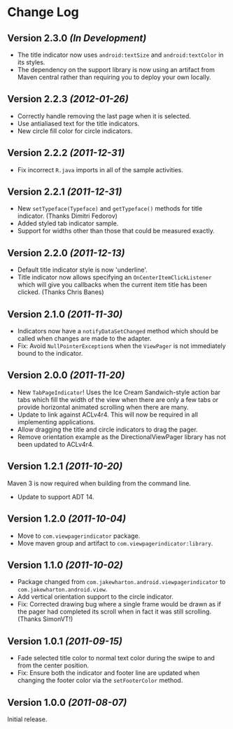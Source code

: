 Change Log
==========

Version 2.3.0 *(In Development)*
--------------------------------

 * The title indicator now uses `android:textSize` and `android:textColor` in
   its styles.
 * The dependency on the support library is now using an artifact from Maven
   central rather than requiring you to deploy your own locally.


Version 2.2.3 *(2012-01-26)*
----------------------------

 * Correctly handle removing the last page when it is selected.
 * Use antialiased text for the title indicators.
 * New circle fill color for circle indicators.


Version 2.2.2 *(2011-12-31)*
----------------------------

 * Fix incorrect `R.java` imports in all of the sample activities.


Version 2.2.1 *(2011-12-31)*
----------------------------

 * New `setTypeface(Typeface)` and `getTypeface()` methods for title indicator.
   (Thanks Dimitri Fedorov)
 * Added styled tab indicator sample.
 * Support for widths other than those that could be measured exactly.


Version 2.2.0 *(2011-12-13)*
----------------------------

 * Default title indicator style is now 'underline'.
 * Title indicator now allows specifying an `OnCenterItemClickListener` which
   will give you callbacks when the current item title has been clicked.
   (Thanks Chris Banes)


Version 2.1.0 *(2011-11-30)*
----------------------------

 * Indicators now have a `notifyDataSetChanged` method which should be called
   when changes are made to the adapter.
 * Fix: Avoid `NullPointerException`s when the `ViewPager` is not immediately
   bound to the indicator.


Version 2.0.0 *(2011-11-20)*
----------------------------

 * New `TabPageIndicator`! Uses the Ice Cream Sandwich-style action bar tabs
   which fill the width of the view when there are only a few tabs or provide
   horizontal animated scrolling when there are many.
 * Update to link against ACLv4r4. This will now be required in all implementing
   applications.
 * Allow dragging the title and circle indicators to drag the pager.
 * Remove orientation example as the DirectionalViewPager library has not been
   updated to ACLv4r4.


Version 1.2.1 *(2011-10-20)*
----------------------------

Maven 3 is now required when building from the command line.

 * Update to support ADT 14.


Version 1.2.0 *(2011-10-04)*
----------------------------

 * Move to `com.viewpagerindicator` package.
 * Move maven group and artifact to `com.viewpagerindicator:library`.


Version 1.1.0 *(2011-10-02)*
----------------------------

 * Package changed from `com.jakewharton.android.viewpagerindicator` to
   `com.jakewharton.android.view`.
 * Add vertical orientation support to the circle indicator.
 * Fix: Corrected drawing bug where a single frame would be drawn as if the
   pager had completed its scroll when in fact it was still scrolling.
   (Thanks SimonVT!)


Version 1.0.1 *(2011-09-15)*
----------------------------

 * Fade selected title color to normal text color during the swipe to and from
   the center position.
 * Fix: Ensure both the indicator and footer line are updated when changing the
   footer color via the `setFooterColor` method.


Version 1.0.0 *(2011-08-07)*
----------------------------

Initial release.

